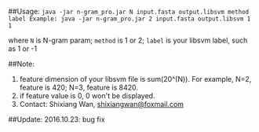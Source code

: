 
##Usage: 
``
  java -jar n-gram_pro.jar N input.fasta output.libsvm method label
  Example: java -jar n-gram_pro.jar 2 input.fasta output.libsvm 1 1
``

where ``N`` is N-gram param; ``method`` is 1 or 2; ``label`` is your libsvm label, such as 1 or -1

##Note: 

1. feature dimension of your libsvm file is sum(20^(N)). For example, N=2, feature is 420; N=3, feature is 8420.
2. if feature value is 0, 0 won't be displayed.
3. Contact: Shixiang Wan, shixiangwan@foxmail.com

##Update:
2016.10.23: bug fix